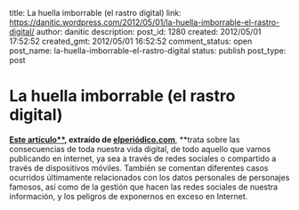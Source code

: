 title: La huella imborrable (el rastro digital)
link: https://danitic.wordpress.com/2012/05/01/la-huella-imborrable-el-rastro-digital/
author: danitic
description: 
post_id: 1280
created: 2012/05/01 17:52:52
created_gmt: 2012/05/01 16:52:52
comment_status: open
post_name: la-huella-imborrable-el-rastro-digital
status: publish
post_type: post

# La huella imborrable (el rastro digital)

**[Este artículo**,](http://www.elperiodico.com/es/noticias/sociedad/huella-imborrable-1392784) extraído de [elperiódico.com](http://www.elperiodico.com/)**, **trata sobre las consecuencias de toda nuestra vida digital, de todo aquello que vamos publicando en internet, ya sea a través de redes sociales o compartido a través de dispositivos móviles. También se comentan diferentes casos ocurridos últimamente relacionados con los datos personales de personajes famosos, así como de la gestión que hacen las redes sociales de nuestra información, y los peligros de exponernos en exceso en Internet.